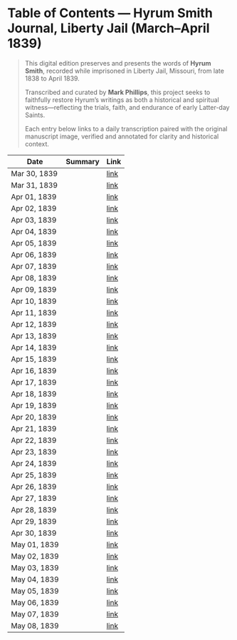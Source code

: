 # Table of Contents — Hyrum Smith Journal, Liberty Jail (March–April 1839)

> This digital edition preserves and presents the words of **Hyrum Smith**, recorded while imprisoned in Liberty Jail, Missouri, from late 1838 to April 1839.
>
> Transcribed and curated by **Mark Phillips**, this project seeks to faithfully restore Hyrum’s writings as both a historical and spiritual witness—reflecting the trials, faith, and endurance of early Latter-day Saints.
>
> Each entry below links to a daily transcription paired with the original manuscript image, verified and annotated for clarity and historical context.

| Date | Summary | Link |
|------|----------|------|
| Mar 30, 1839 |  | [link](transcripts/1839-03-30.md) |
| Mar 31, 1839 |  | [link](transcripts/1839-03-31.md) |
| Apr 01, 1839 |  | [link](transcripts/1839-04-01.md) |
| Apr 02, 1839 |  | [link](transcripts/1839-04-02.md) |
| Apr 03, 1839 |  | [link](transcripts/1839-04-03.md) |
| Apr 04, 1839 |  | [link](transcripts/1839-04-04.md) |
| Apr 05, 1839 |  | [link](transcripts/1839-04-05.md) |
| Apr 06, 1839 |  | [link](transcripts/1839-04-06.md) |
| Apr 07, 1839 |  | [link](transcripts/1839-04-07.md) |
| Apr 08, 1839 |  | [link](transcripts/1839-04-08.md) |
| Apr 09, 1839 |  | [link](transcripts/1839-04-09.md) |
| Apr 10, 1839 |  | [link](transcripts/1839-04-10.md) |
| Apr 11, 1839 |  | [link](transcripts/1839-04-11.md) |
| Apr 12, 1839 |  | [link](transcripts/1839-04-12.md) |
| Apr 13, 1839 |  | [link](transcripts/1839-04-13.md) |
| Apr 14, 1839 |  | [link](transcripts/1839-04-14.md) |
| Apr 15, 1839 |  | [link](transcripts/1839-04-15.md) |
| Apr 16, 1839 |  | [link](transcripts/1839-04-16.md) |
| Apr 17, 1839 |  | [link](transcripts/1839-04-17.md) |
| Apr 18, 1839 |  | [link](transcripts/1839-04-18.md) |
| Apr 19, 1839 |  | [link](transcripts/1839-04-19.md) |
| Apr 20, 1839 |  | [link](transcripts/1839-04-20.md) |
| Apr 21, 1839 |  | [link](transcripts/1839-04-21.md) |
| Apr 22, 1839 |  | [link](transcripts/1839-04-22.md) |
| Apr 23, 1839 |  | [link](transcripts/1839-04-23.md) |
| Apr 24, 1839 |  | [link](transcripts/1839-04-24.md) |
| Apr 25, 1839 |  | [link](transcripts/1839-04-25.md) |
| Apr 26, 1839 |  | [link](transcripts/1839-04-26.md) |
| Apr 27, 1839 |  | [link](transcripts/1839-04-27.md) |
| Apr 28, 1839 |  | [link](transcripts/1839-04-28.md) |
| Apr 29, 1839 |  | [link](transcripts/1839-04-29.md) |
| Apr 30, 1839 |  | [link](transcripts/1839-04-30.md) |
| May 01, 1839 |  | [link](transcripts/1839-05-01.md) |
| May 02, 1839 |  | [link](transcripts/1839-05-02.md) |
| May 03, 1839 |  | [link](transcripts/1839-05-03.md) |
| May 04, 1839 |  | [link](transcripts/1839-05-04.md) |
| May 05, 1839 |  | [link](transcripts/1839-05-05.md) |
| May 06, 1839 |  | [link](transcripts/1839-05-06.md) |
| May 07, 1839 |  | [link](transcripts/1839-05-07.md) |
| May 08, 1839 |  | [link](transcripts/1839-05-08.md) |
